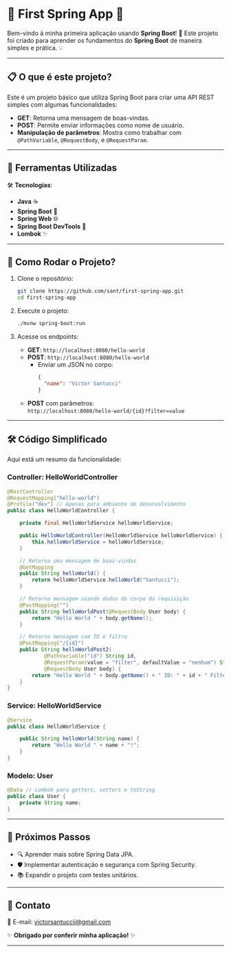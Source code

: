 # 🌱 **First Spring App** 🚀

Bem-vindo à minha primeira aplicação usando **Spring Boot**! 🎉 Este projeto foi criado para aprender os fundamentos do **Spring Boot** de maneira simples e prática. 💡

---

## 📋 **O que é este projeto?**

Este é um projeto básico que utiliza Spring Boot para criar uma API REST simples com algumas funcionalidades:

- **GET**: Retorna uma mensagem de boas-vindas.  
- **POST**: Permite enviar informações como nome de usuário.  
- **Manipulação de parâmetros**: Mostra como trabalhar com `@PathVariable`, `@RequestBody`, e `@RequestParam`.

---

## 🔧 **Ferramentas Utilizadas**

🛠️ **Tecnologias**:
- **Java** ☕  
- **Spring Boot** 🌟  
- **Spring Web** 🌐  
- **Spring Boot DevTools** 🚀  
- **Lombok** ✨

---

## 🚀 **Como Rodar o Projeto?**

1. Clone o repositório:  
   ```bash
   git clone https://github.com/sant/first-spring-app.git
   cd first-spring-app
   ```

2. Execute o projeto:  
   ```bash
   ./mvnw spring-boot:run
   ```

3. Acesse os endpoints:  
   - **GET**: `http://localhost:8080/hello-world`  
   - **POST**: `http://localhost:8080/hello-world`  
     - Enviar um JSON no corpo:  
       ```json
       {
         "name": "Victor Santucci"
       }
       ```  
   - **POST** com parâmetros:  
     `http://localhost:8080/hello-world/{id}?filter=value`  

---

## 🛠️ **Código Simplificado**

Aqui está um resumo da funcionalidade:

### **Controller: HelloWorldController**

```java
@RestController
@RequestMapping("hello-world")
@Profile("dev") // Apenas para ambiente de desenvolvimento
public class HelloWorldController {

    private final HelloWorldService helloWorldService;

    public HelloWorldController(HelloWorldService helloWorldService) {
        this.helloWorldService = helloWorldService;
    }

    // Retorna uma mensagem de boas-vindas
    @GetMapping
    public String helloWorld() {
        return helloWorldService.helloWorld("Santucci");
    }

    // Retorna mensagem usando dados do corpo da requisição
    @PostMapping("")
    public String helloWorldPost(@RequestBody User body) {
        return "Hello World " + body.getName();
    }

    // Retorna mensagem com ID e filtro
    @PostMapping("/{id}")
    public String helloWorldPost2(
            @PathVariable("id") String id,
            @RequestParam(value = "filter", defaultValue = "nenhum") String filter,
            @RequestBody User body) {
        return "Hello World " + body.getName() + " ID: " + id + " Filter: " + filter;
    }
}
```

### **Service: HelloWorldService**

```java
@Service
public class HelloWorldService {

    public String helloWorld(String name) {
        return "Hello World " + name + "!";
    }
}
```

### **Modelo: User**

```java
@Data // Lombok para getters, setters e toString
public class User {
    private String name;
}
```

---

## 🧩 **Próximos Passos**

- 🔍 Aprender mais sobre Spring Data JPA.  
- 🛡️ Implementar autenticação e segurança com Spring Security.  
- 📚 Expandir o projeto com testes unitários.

---

## 💬 **Contato**

📧 E-mail: victorsantuccii@gmail.com  

✨ **Obrigado por conferir minha aplicação!** ✨

---
